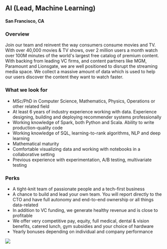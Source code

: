 ## AI (Lead, Machine Learning)
#### San Francisco, CA

### Overview
Join our team and reinvent the way consumers consume movies and TV. With over 40,000 movies & TV shows, over 2 million users a month watch over 100M minutes of the world's largest free catalog of premium content. With backing from leading VC firms, and content partners like MGM, Paramount and Lionsgate, we are well positioned to disrupt the streaming media space.
We collect a massive amount of data which is used to help our users discover the content they want to watch faster.

### What we look for
+	MSc/PhD in Computer Science, Mathematics, Physics, Operations or other related field
+	At least 6 years of industry experience working with data.  Experience designing, building and deploying recommender systems professionally
+	Working knowledge of Spark, both Python and Scala. Ability to write production-quality code
+	Working knowledge of SQL, learning-to-rank algorithms, NLP and deep learning
+	Mathematical maturity
+	Comfortable visualizing data and working with notebooks in a collaborative setting
+	Previous experience with experimentation, A/B testing, multivariate testing

### Perks
+	A tight-knit team of passionate people and a tech-first business
+	A chance to build and lead your own team. You will report directly to the CTO and have full autonomy and end-to-end ownership or all things data-related
+	In addition to VC funding, we generate healthy revenue and is close to profitable
+	We offer very competitive pay, equity, full medical, dental & vision benefits, catered lunch, gym subsidies and your choice of hardware
+	Yearly bonuses depending on individual and company performance


[<img src='https://dabuttonfactory.com/button.png?t=Apply&f=Calibri-Bold&ts=24&tc=fff&tshs=1&tshc=000&hp=20&vp=8&c=5&bgt=gradient&bgc=3d85c6&ebgc=073763'>](https://letsrockit.co/users/auth/github?job_id=vhviasbuvg-ai-lead-machine-learning)
